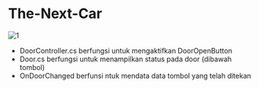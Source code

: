 # The-Next-Car
![1](https://user-images.githubusercontent.com/61934934/97447813-8abc0780-1962-11eb-9ba7-7fd7b6f91f7f.JPG)

- DoorController.cs berfungsi untuk mengaktifkan DoorOpenButton
- Door.cs berfungsi untuk menampilkan status pada door (dibawah tombol)
- OnDoorChanged berfunsi ntuk mendata data tombol yang telah ditekan
